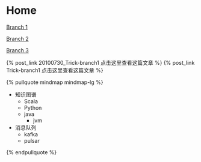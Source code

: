 # Home

[Branch 1](branch1.md)

[Branch 2](branch2.md)

[Branch 3](deep/branch3.md)

{% post_link 20100730_Trick-branch1 点击这里查看这篇文章 %}
{% post_link Trick-branch1 点击这里查看这篇文章 %}

{% pullquote mindmap mindmap-lg %}

- 知识图谱
  - Scala
  - Python
  - java
      - jvm
 - 消息队列
    - kafka
    - pulsar

{% endpullquote %}
